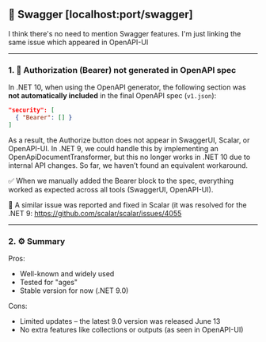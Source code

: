 ## 🧩 Swagger [localhost:port/swagger]

I think there's no need to mention Swagger features. I'm just linking the same issue which appeared in OpenAPI-UI

---

### 1. 🔐 Authorization (Bearer) not generated in OpenAPI spec

In .NET 10, when using the OpenAPI generator, the following section was **not automatically included** in the final OpenAPI spec (`v1.json`):

```json
"security": [
  { "Bearer": [] }
]
```
As a result, the Authorize button does not appear in SwaggerUI, Scalar, or OpenAPI-UI.
In .NET 9, we could handle this by implementing an OpenApiDocumentTransformer, but this no longer works in .NET 10 due to internal API changes. So far, we haven’t found an equivalent workaround.

✅ When we manually added the Bearer block to the spec, everything worked as expected across all tools (SwaggerUI, OpenAPI-UI).

📌 A similar issue was reported and fixed in Scalar (it was resolved for the .NET 9:
https://github.com/scalar/scalar/issues/4055

---

### 2. ⚙️ Summary

Pros: 
- Well-known and widely used
- Tested for "ages"
- Stable version for now (.NET 9.0)

Cons:
- Limited updates – the latest 9.0 version was released June 13
- No extra features like collections or outputs (as seen in OpenAPI-UI)

